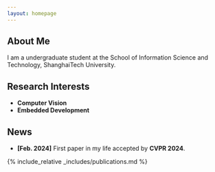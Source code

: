 ```yaml
---
layout: homepage
---
```


## About Me

I am a undergraduate student at the School of Information Science and Technology, ShanghaiTech University.

## Research Interests

- **Computer Vision**
- **Embedded Development**

## News

- **[Feb. 2024]** First paper in my life accepted by **CVPR 2024**.

{% include_relative _includes/publications.md %}

<!-- {% include_relative _includes/services.md %} -->
